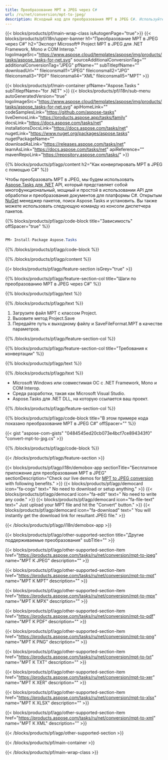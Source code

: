 ```yaml
---
title: Преобразование MPT в JPEG через C# 
url: /ru/net/conversion/mpt-to-jpeg/ 
description: Исходный код для преобразования MPT в JPEG C#. Используйте пример кода API для пакетного преобразования файлов MPT в JPEG в VB.NET Asp.NET или любом приложении на основе .NET.
---
```


{{< blocks/products/pf/main-wrap-class isAutogenPage="true">}}
{{< blocks/products/pf/i18n/upper-banner h1="Преобразование MPT в JPEG через C#" h2="Экспорт Microsoft® Project MPT в JPEG для .NET Framework, Mono и COM Interop." logoImageSrc="https://www.aspose.cloud/templates/aspose/img/products/tasks/aspose_tasks-for-net.svg" sourceAdditionalConversionTag="" additionalConversionTag="JPEG" pfName="" subTitlepfName="" downloadUrl="" fileiconsmall1="JPEG" fileiconsmall2="JPG" fileiconsmall3="PDF" fileiconsmall4="XML" fileiconsmall5="MPT" >}}

{{< blocks/products/pf/main-container pfName="Aspose.Tasks " subTitlepfName="for .NET" >}}
{{< blocks/products/pf/i18n/sub-menu autoGeneratedVersion="true" logoImageSrc="https://www.aspose.cloud/templates/aspose/img/products/tasks/aspose_tasks-for-net.svg" apiHomeLink="" codeSamplesLink="https://github.com/aspose-tasks" liveDemosLink="https://products.aspose.app/tasks/family" docsLink="https://docs.aspose.com/tasks/net" installationsDocsLink="https://docs.aspose.com/tasks/net" nugetLink="https://www.nuget.org/packages/aspose.tasks" nugetPackageName="" downloadAsLink="https://releases.aspose.com/tasks/net" learnAsLink="https://docs.aspose.com/tasks/net" apiReference="" mavenRepoLink="https://repository.aspose.com/tasks/" >}}

{{% blocks/products/pf/agp/content h2="Как конвертировать MPT в JPEG с помощью C#" %}}

Чтобы преобразовать MPT в JPEG, мы будем использовать
 [Aspose.Tasks для .NET](https://products.aspose.com/tasks/net)
 API, который представляет собой многофункциональный, мощный и простой в использовании API для обработки и преобразования документов для платформы C#. Открытым
 [NuGet](https://www.nuget.org/packages/aspose.tasks)
 менеджер пакетов, поиск
 Aspose.Tasks
 и установить. Вы также можете использовать следующую команду из консоли диспетчера пакетов.

{{% blocks/products/pf/agp/code-block title="Зависимость" offSpacer="true" %}}

```cs

PM> Install-Package Aspose.Tasks

```

{{% /blocks/products/pf/agp/code-block %}}

{{% /blocks/products/pf/agp/content %}}

{{< blocks/products/pf/agp/feature-section isGrey="true" >}}

{{% blocks/products/pf/agp/feature-section-col title="Шаги по преобразованию MPT в JPEG через C#" %}}

{{% blocks/products/pf/agp/text %}}

{{% /blocks/products/pf/agp/text %}}

1. Загрузите файл MPT с классом Project.
1. Вызовите метод Project.Save
1. Передайте путь к выходному файлу и SaveFileFormat.MPT в качестве параметров.

{{% /blocks/products/pf/agp/feature-section-col %}}

{{% blocks/products/pf/agp/feature-section-col title="Требования к конвертации" %}}

{{% blocks/products/pf/agp/text %}}

{{% /blocks/products/pf/agp/text %}}

- Microsoft Windows или совместимая ОС с .NET Framework, Mono и COM Interop.
- Среда разработки, такая как Microsoft Visual Studio.
- Aspose.Tasks для .NET DLL, на которую ссылается ваш проект.

{{% /blocks/products/pf/agp/feature-section-col %}}

{{% blocks/products/pf/agp/code-block title="В этом примере кода показано преобразование MPT в JPEG C#" offSpacer="" %}}

{{< gist "aspose-com-gists" "0484545ed20cb073e4bcf7ce894343f0" "convert-mpt-to-jpg.cs" >}}

{{% /blocks/products/pf/agp/code-block %}}

{{< /blocks/products/pf/agp/feature-section >}}

<!-- aboutfile Starts -->

{{< blocks/products/pf/agp/i18n/demobox-app sectionTitle="Бесплатное приложение для преобразования MPT в JPEG" sectionDescription="Check our live demos for [MPT to JPEG conversion](https://products.aspose.app/tasks/conversion/mpt-to-jpeg) with following benefits." >}}
        {{< blocks/products/pf/agp/democard icon="fa-cogs" text=" No need to download or setup anything." >}}
        {{< blocks/products/pf/agp/democard icon="fa-edit" text=" No need to write any code." >}}
        {{< blocks/products/pf/agp/democard icon="fa-file-text" text=" Just upload your MPT file and hit the \"Convert\" button." >}}
        {{< blocks/products/pf/agp/democard icon="fa-download" text=" You will instantly get the download link for resultant JPEG file." >}}

{{< /blocks/products/pf/agp/i18n/demobox-app >}}

<!-- aboutfile Ends -->

{{< blocks/products/pf/agp/other-supported-section title="Другие поддерживаемые преобразования" subTitle="" >}}

{{< blocks/products/pf/agp/other-supported-section-item href="https://products.aspose.com/tasks/ru/net/conversion/mpt-to-jpeg" name="MPT К JPEG" description="" >}}

{{< blocks/products/pf/agp/other-supported-section-item href="https://products.aspose.com/tasks/ru/net/conversion/mpt-to-mpt" name="MPT К MPT" description="" >}}

{{< blocks/products/pf/agp/other-supported-section-item href="https://products.aspose.com/tasks/ru/net/conversion/mpt-to-mpx" name="MPT К MPX" description="" >}}

{{< blocks/products/pf/agp/other-supported-section-item href="https://products.aspose.com/tasks/ru/net/conversion/mpt-to-pdf" name="MPT К PDF" description="" >}}

{{< blocks/products/pf/agp/other-supported-section-item href="https://products.aspose.com/tasks/ru/net/conversion/mpt-to-png" name="MPT К PNG" description="" >}}

{{< blocks/products/pf/agp/other-supported-section-item href="https://products.aspose.com/tasks/ru/net/conversion/mpt-to-txt" name="MPT К TXT" description="" >}}

{{< blocks/products/pf/agp/other-supported-section-item href="https://products.aspose.com/tasks/ru/net/conversion/mpt-to-xer" name="MPT К XER" description="" >}}

{{< blocks/products/pf/agp/other-supported-section-item href="https://products.aspose.com/tasks/ru/net/conversion/mpt-to-xlsx" name="MPT К XLSX" description="" >}}

{{< blocks/products/pf/agp/other-supported-section-item href="https://products.aspose.com/tasks/ru/net/conversion/mpt-to-xml" name="MPT К XML" description="" >}}



{{< /blocks/products/pf/agp/other-supported-section >}}

{{< /blocks/products/pf/main-container >}}
    
{{< /blocks/products/pf/main-wrap-class >}}